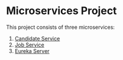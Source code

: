 # Microservices Project

This project consists of three microservices:

1. [Candidate Service](https://github.com/AhmedBnHmida/CandidatRepo-Main)
2. [Job Service](https://github.com/AhmedBnHmida/JobRepo-Main)
3. [Eureka Server](https://github.com/AhmedBnHmida/EurekaRepo-Main)
